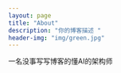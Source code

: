 ```yaml
---
layout: page
title: "About"
description: "你的博客描述 " 
header-img: "img/green.jpg"
---
```


一名没事写写博客的懂AI的架构师





